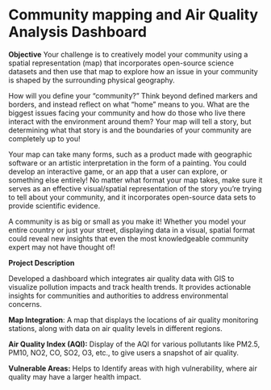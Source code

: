 # Community mapping  and Air Quality Analysis Dashboard
**Objective**
Your challenge is to creatively model your community using a spatial representation (map) that incorporates open-source science datasets and then use that map to explore how an issue in your community is shaped by the surrounding physical geography.

How will you define your “community?” Think beyond defined markers and borders, and instead reflect on what “home” means to you. What are the biggest issues facing your community and how do those who live there interact with the environment around them? Your map will tell a story, but determining what that story is and the boundaries of your community are completely up to you!

Your map can take many forms, such as a product made with geographic software or an artistic interpretation in the form of a painting. You could develop an interactive game, or an app that a user can explore, or something else entirely! No matter what format your map takes, make sure it serves as an effective visual/spatial representation of the story you’re trying to tell about your community, and it incorporates open-source data sets to provide scientific evidence.

A community is as big or small as you make it! Whether you model your entire country or just your street, displaying data in a visual, spatial format could reveal new insights that even the most knowledgeable community expert may not have thought of!


**Project Description**

Developed a dashboard which  integrates  air quality data with GIS to visualize pollution impacts and track health trends. It provides actionable insights for communities and authorities to address environmental concerns.

**Map Integration**:
 A map that displays the locations of air quality monitoring stations, along with data on air quality levels in different regions.

**Air Quality Index (AQI):**
Display of the AQI for various pollutants like PM2.5, PM10, NO2, CO, SO2, O3, etc., to give users a snapshot of air quality.

**Vulnerable Areas:** 
Helps to Identify  areas with high vulnerability, where air quality may have a larger health impact.
